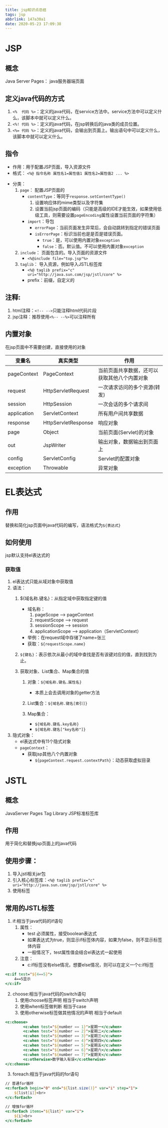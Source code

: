 ```yaml
---
title: jsp知识点总结
tags: jsp
abbrlink: 147a30a1
date: 2020-05-23 17:09:38
---
```


# JSP
## 概念
Java Server Pages： java服务器端页面
## 定义java代码的方式
1. `<%  代码 %>`：定义的java代码，在service方法中。service方法中可以定义什么，该脚本中就可以定义什么。
2. `<%! 代码 %>`：定义的java代码，在jsp转换后的java类的成员位置。
3. `<%= 代码 %>`：定义的java代码，会输出到页面上。输出语句中可以定义什么，该脚本中就可以定义什么。

## 指令
- 作用：用于配置JSP页面，导入资源文件
- 格式：
`<%@ 指令名称 属性名1=属性值1 属性名2=属性值2 ... %>`
* 分类：
	1. `page`： 配置JSP页面的
		* `contentType`：等同于`response.setContentType()`
			1. 设置响应体的mime类型以及字符集
			2. 设置当前jsp页面的编码（只能是高级的IDE才能生效，如果使用低级工具，则需要设置`pageEncoding`属性设置当前页面的字符集）
		* `import`：导包
			* `errorPage`：当前页面发生异常后，会自动跳转到指定的错误页面
			* `isErrorPage`：标识当前也是是否是错误页面。
				* `true`：是，可以使用内置对象`exception`
				* `false`：否。默认值。不可以使用内置对象`exception`
	2. `include`： 页面包含的。导入页面的资源文件
		* `<%@include file="top.jsp"%>`
	3. `taglib`： 导入资源，例如导入JSTL标签库
		* `<%@ taglib prefix="c" uri="http://java.sun.com/jsp/jstl/core" %>`
		* prefix：前缀，自定义的
## 注释:
1. html注释：`<!-- -->`只能注释html代码片段
2. jsp注释：推荐使用`<%-- --%>`可以注释所有
## 内置对象
在jsp页面中不需要创建，直接使用的对象

|变量名|真实类型|作用|
|-------|-------|-------|
|pageContext|PageContext|当前页面共享数据，还可以获取其他八个内置对象|
|request|HttpServletRequest|一次请求访问的多个资源(转发)|
|session|HttpSession|一次会话的多个请求间|
|application|ServletContext|所有用户间共享数据|
|response|HttpServletResponse|响应对象|
|page|Object|当前页面(Servlet)的对象|
|out|JspWriter|输出对象，数据输出到页面上|
|config|ServletConfig|Servlet的配置对象|
|exception|Throwable|异常对象|

# EL表达式
## 作用
替换和简化jsp页面中java代码的编写，语法格式为`${表达式}`
## 如何使用
jsp默认支持el表达式的
### 获取值
1. el表达式只能从域对象中获取值
2. 语法：
	1. ${域名称.键名}：从指定域中获取指定键的值
		* 域名称：
			1. pageScope		--> pageContext
			2. requestScope 	--> request
			3. sessionScope 	--> session
			4. applicationScope --> application（ServletContext）
		- 举例：在request域中存储了name=张三
		- 获取：`${requestScope.name}`

	2. `${键名}`：表示依次从最小的域中查找是否有该键对应的值，直到找到为止。
	3. 获取对象、List集合、Map集合的值
		1. 对象：`${域名称.键名.属性名}`
			* 本质上会去调用对象的getter方法

		2. List集合：`${域名称.键名[索引]}`
		3. Map集合：
			* `${域名称.键名.key名称}`
			* `${域名称.键名["key名称"]}`
3. 隐式对象：
	* el表达式中有11个隐式对象
	* `pageContext`：
		* 获取jsp其他八个内置对象
			* `${pageContext.request.contextPath}`：动态获取虚拟目录

# JSTL
## 概念
JavaServer Pages Tag Library  JSP标准标签库
## 作用
用于简化和替换jsp页面上的java代码
## 使用步骤：
1. 导入jstl相关jar包
2. 引入核心标签库：`<%@ taglib prefix="c" uri="http://java.sun.com/jsp/jstl/core" %>`
3. 使用标签
## 常用的JSTL标签
1. if:相当于java代码的if语句
	1. 属性：
		* test 必须属性，接受boolean表达式
		* 如果表达式为true，则显示if标签体内容，如果为false，则不显示标签体内容
		* 一般情况下，test属性值会结合el表达式一起使用
	2. 注意：
		* c:if标签没有else情况，想要else情况，则可以在定义一个c:if标签
```jsp
<c:if test="${4==5}">
	4==5显示
</c:if>
```
2. choose:相当于java代码的switch语句
	1. 使用choose标签声明         			相当于switch声明
	2. 使用when标签做判断         			相当于case
	3. 使用otherwise标签做其他情况的声明    	相当于default
```jsp
<c:choose>
        <c:when test="${number == 1}">星期一</c:when>
        <c:when test="${number == 2}">星期二</c:when>
        <c:when test="${number == 3}">星期三</c:when>
        <c:when test="${number == 4}">星期四</c:when>
        <c:when test="${number == 5}">星期五</c:when>
        <c:when test="${number == 6}">星期六</c:when>
        <c:when test="${number == 7}">星期天</c:when>
        <c:otherwise>数字输入有误</c:otherwise>
</c:choose>
```


3. foreach:相当于java代码的for语句
```jsp
// 普通for循环
<c:forEach begin="0" end="${list.size()}" var="i" step="1">
    ${list[i]}<br>
</c:forEach>

// 增强for循环
<c:forEach items="${list}" var="i">
    ${i}<br>
</c:forEach>
```

